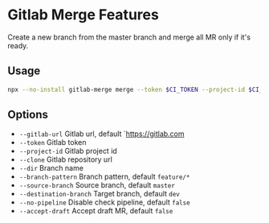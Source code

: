 # Gitlab Merge Features

Create a new branch from the master branch and merge all MR only if it's ready.

## Usage

```bash 
npx --no-install gitlab-merge merge --token $CI_TOKEN --project-id $CI_PROJECT_ID --clone $CI_REPOSITORY_URL --dir .
```

## Options

- `--gitlab-url` Gitlab url, default `https://gitlab.com
- `--token` Gitlab token
- `--project-id` Gitlab project id
- `--clone` Gitlab repository url
- `--dir` Branch name
- `--branch-pattern` Branch pattern, default `feature/*`
- `--source-branch` Source branch, default `master`
- `--destination-branch` Target branch, default `dev`
- `--no-pipeline` Disable check pipeline, default `false`
- `--accept-draft` Accept draft MR, default `false`